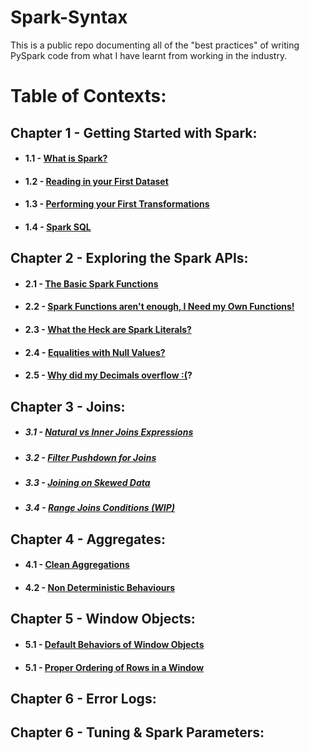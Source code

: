 # Spark-Syntax

This is a public repo documenting all of the "best practices" of writing PySpark code from what I have learnt from working in the industry.

# Table of Contexts:

## Chapter 1 - Getting Started with Spark:
* #### 1.1 - [What is Spark?](https://github.com/ericxiao251/spark-syntax/blob/master/src/Chapter%201%20-%20Basics/Section%201%20-%20What%20is%20Spark%3F.ipynb)
* #### 1.2 - [Reading in your First Dataset](https://github.com/ericxiao251/spark-syntax/blob/master/src/Chapter%201%20-%20Basics/Section%202%20-%20Reading%20your%20First%20Dataset.ipynb)
* #### 1.3 - [Performing your First Transformations](https://github.com/ericxiao251/spark-syntax/blob/master/src/Chapter%201%20-%20Basics/Section%203%20-%20Performing%20your%20First%20Transformations.ipynb)
* #### 1.4 - [Spark SQL](https://github.com/ericxiao251/spark-syntax/blob/master/src/Chapter%201%20-%20Basics/Section%204%20-%20Spark%20SQL.ipynb)

## Chapter 2 - Exploring the Spark APIs:
* #### 2.1 - [The Basic Spark Functions]()
* #### 2.2 - [Spark Functions aren't enough, I Need my Own Functions!]()
* #### 2.3 - [What the Heck are Spark Literals?](https://github.com/ericxiao251/spark-syntax/blob/master/src/Chapter%201%20-%20Basics/Section%204%20-%20Equalities%20with%20Null%20Values.ipynb)
* #### 2.4 - [Equalities with Null Values?](https://github.com/ericxiao251/spark-syntax/blob/master/src/Chapter%201%20-%20Basics/Section%204%20-%20Equalities%20with%20Null%20Values.ipynb)
* #### 2.5 - [Why did my Decimals overflow :(](https://github.com/ericxiao251/spark-syntax/blob/master/src/Chapter%201%20-%20Basics/Section%204%20-%20Equalities%20with%20Null%20Values.ipynb)?

## Chapter 3 - Joins:
* ##### 3.1 - [Natural vs Inner Joins Expressions](https://github.com/ericxiao251/spark-syntax/blob/master/src/Chapter%202%20-%20Joins/Section%201%20-%20Natural%20vs%20Inner%20Joins.ipynb)
* ##### 3.2 - [Filter Pushdown for Joins](https://github.com/ericxiao251/spark-syntax/blob/master/src/Chapter%202%20-%20Joins/Section%202%20-%20Filter%20Pushdown.ipynb)
* ##### 3.3 - [Joining on Skewed Data](https://github.com/ericxiao251/spark-syntax/blob/master/src/Chapter%202%20-%20Joins/Section%203%20-%20Joins%20on%20Skewed%20Data.ipynb)
* ##### 3.4 - [Range Joins Conditions (WIP)](https://github.com/ericxiao251/spark-syntax/blob/master/src/Chapter%202%20-%20Joins/Section%204%20-%20Range%20Join%20Conditions%20%5BTODO%5D.ipynb)

## Chapter 4 - Aggregates:
* #### 4.1 - [Clean Aggregations](https://github.com/ericxiao251/spark-syntax/blob/master/src/Chapter%203%20-%20Aggregates/Section%201%20-%20Clean%20Aggregations.ipynb)
* #### 4.2 - [Non Deterministic Behaviours](https://github.com/ericxiao251/spark-syntax/blob/master/src/Chapter%203%20-%20Aggregates/Section%202%20-%20Non%20Deterministic%20Behaviours.ipynb)

## Chapter 5 - Window Objects:
* #### 5.1 - [Default Behaviors of Window Objects](https://github.com/ericxiao251/spark-syntax/blob/master/src/Chapter%204%20-%20Window%20Objects/Section%201%20-%20Default%20Behaviors%20of%20Window%20Objects.ipynb)
* #### 5.1 - [Proper Ordering of Rows in a Window]()

## Chapter 6 - Error Logs:

## Chapter 6 - Tuning & Spark Parameters:

